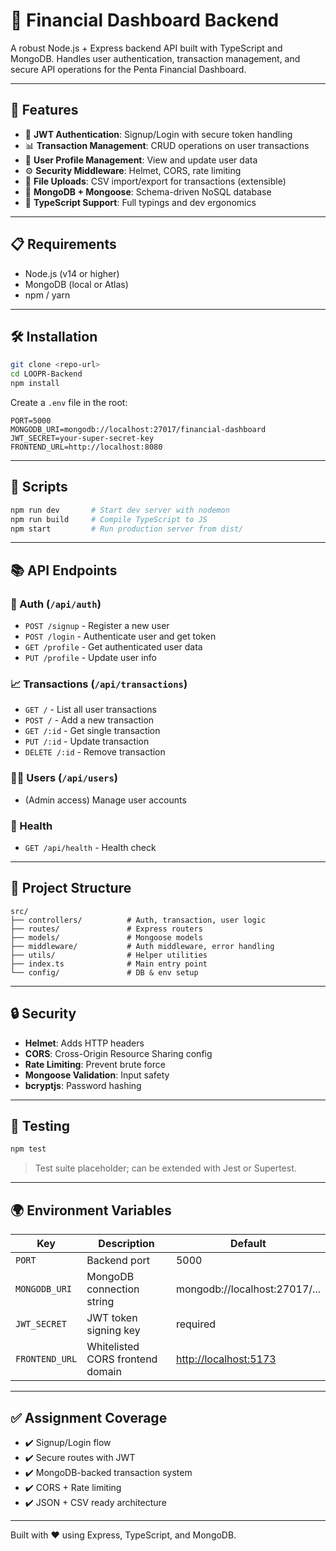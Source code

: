 # 🔧 Financial Dashboard Backend

A robust Node.js + Express backend API built with TypeScript and MongoDB. Handles user authentication, transaction management, and secure API operations for the Penta Financial Dashboard.

---

## 🚀 Features

* 🔐 **JWT Authentication**: Signup/Login with secure token handling
* 📊 **Transaction Management**: CRUD operations on user transactions
* 👤 **User Profile Management**: View and update user data
* ⚙️ **Security Middleware**: Helmet, CORS, rate limiting
* 📁 **File Uploads**: CSV import/export for transactions (extensible)
* 🧱 **MongoDB + Mongoose**: Schema-driven NoSQL database
* 🔁 **TypeScript Support**: Full typings and dev ergonomics

---

## 📋 Requirements

* Node.js (v14 or higher)
* MongoDB (local or Atlas)
* npm / yarn

---

## 🛠️ Installation

```bash
git clone <repo-url>
cd LOOPR-Backend
npm install
```

Create a `.env` file in the root:

```env
PORT=5000
MONGODB_URI=mongodb://localhost:27017/financial-dashboard
JWT_SECRET=your-super-secret-key
FRONTEND_URL=http://localhost:8080
```

---

## 🔄 Scripts

```bash
npm run dev       # Start dev server with nodemon
npm run build     # Compile TypeScript to JS
npm start         # Run production server from dist/
```

---

## 📚 API Endpoints

### 🔐 Auth (`/api/auth`)

* `POST /signup` - Register a new user
* `POST /login` - Authenticate user and get token
* `GET /profile` - Get authenticated user data
* `PUT /profile` - Update user info

### 📈 Transactions (`/api/transactions`)

* `GET /` - List all user transactions
* `POST /` - Add a new transaction
* `GET /:id` - Get single transaction
* `PUT /:id` - Update transaction
* `DELETE /:id` - Remove transaction

### 🧑‍💻 Users (`/api/users`)

* (Admin access) Manage user accounts

### 🔁 Health

* `GET /api/health` - Health check

---

## 📂 Project Structure

```
src/
├── controllers/          # Auth, transaction, user logic
├── routes/               # Express routers
├── models/               # Mongoose models
├── middleware/           # Auth middleware, error handling
├── utils/                # Helper utilities
├── index.ts              # Main entry point
└── config/               # DB & env setup
```

---

## 🔒 Security

* **Helmet**: Adds HTTP headers
* **CORS**: Cross-Origin Resource Sharing config
* **Rate Limiting**: Prevent brute force
* **Mongoose Validation**: Input safety
* **bcryptjs**: Password hashing

---

## 🧪 Testing

```bash
npm test
```

> Test suite placeholder; can be extended with Jest or Supertest.

---

## 🌍 Environment Variables

| Key            | Description                      | Default                                        |
| -------------- | -------------------------------- | ---------------------------------------------- |
| `PORT`         | Backend port                     | 5000                                           |
| `MONGODB_URI`  | MongoDB connection string        | mongodb://localhost:27017/...                  |
| `JWT_SECRET`   | JWT token signing key            | required                                       |
| `FRONTEND_URL` | Whitelisted CORS frontend domain | [http://localhost:5173](http://localhost:8080) |

---

## ✅ Assignment Coverage

* ✔️ Signup/Login flow
* ✔️ Secure routes with JWT
* ✔️ MongoDB-backed transaction system
* ✔️ CORS + Rate limiting
* ✔️ JSON + CSV ready architecture

---

Built with ❤️ using Express, TypeScript, and MongoDB.
